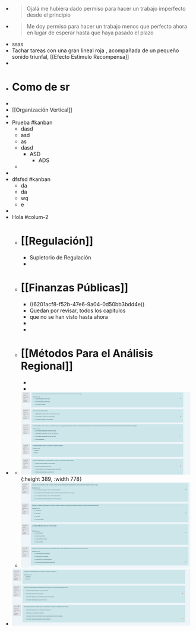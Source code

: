 - > Ojalá me hubiera dado permiso para hacer un trabajo imperfecto desde el principio
- > Me doy permiso para hacer un trabajo menos que perfecto ahora en lugar de esperar hasta que haya pasado el plazo
- ssas
- Tachar tareas con una gran lineal roja , acompañada de un pequeño sonido triunfal, [[Efecto Estimulo Recompensa]]
-
- # Como de sr
-
- [[Organización Vertical]]
-
- Prueba #kanban
	- dasd
	- asd
	- as
	- dasd
		- ASD
			- ADS
	-
-
- dfsfsd #kanban
	- da
	- da
	- wq
	- e
-
- Hola #colum-2
	- # [[Regulación]]
		- Supletorio de Regulación
		-
	- # [[Finanzas Públicas]]
		- ((6201acf8-f52b-47e6-9a04-0d50bb3bdd4e))
		- Quedan  por revisar, todos los capitulos
		- que no se han visto hasta  ahora
		-
		-
	- # [[Métodos Para el Análisis Regional]]
		-
		-
-
	- ![image.png](../assets/image_1644538368028_0.png){:height 389, :width 778}
	- ![image.png](../assets/image_1644538353665_0.png)
- ![image.png](../assets/image_1644538375433_0.png)